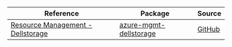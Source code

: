 | Reference | Package | Source |
|---|---|---|
|[Resource Management - Dellstorage](mgmt-dellstorage-readme.md)|[azure-mgmt-dellstorage](https://pypi.org/project/azure-mgmt-dellstorage)|[GitHub](https://github.com/Azure/azure-sdk-for-python/blob/main/sdk/dell/azure-mgmt-dellstorage)|
